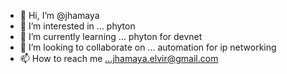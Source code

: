 - 👋 Hi, I’m @jhamaya
- 👀 I’m interested in ... phyton
- 🌱 I’m currently learning ... phyton for devnet
- 💞️ I’m looking to collaborate on ... automation for ip networking
- 📫 How to reach me ...jhamaya.elvir@gmail.com

<!---
jhamaya/jhamaya is a ✨ special ✨ repository because its `README.md` (this file) appears on your GitHub profile.
You can click the Preview link to take a look at your changes.
--->
